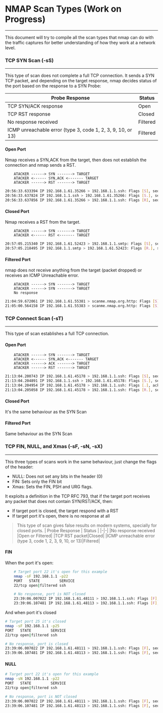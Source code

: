 # NMAP Scan Types (Work on Progress)
---

This document will try to compile all the scan types that nmap can do with the traffic captures for better understanding of how they work at a network level.

### TCP SYN Scan (-sS)
----
This type of scan does not complete a full TCP connection. It sends a SYN TCP packet, and depending on the target response, nmap decides status of the port based on the response to a SYN Probe:

| Probe Response | Status |
|-|-|
|TCP SYN/ACK response|Open|
|TCP RST response|Closed|
|No response received|Filtered|
|ICMP unreachable error (type 3, code 1, 2, 3, 9, 10, or 13)| Filtered|


#### Open Port
Nmap receives a SYN,ACK from the target, then does not establish the connection and nmap sends a RST.
```markup
    ATACKER ------> SYN -------> TARGET
    ATACKER <------ SYN,ACK <------- TARGET
    ATACKER ------> RST -------> TARGET
```
```bash
20:56:33.633394 IP 192.168.1.61.35266 > 192.168.1.1.ssh: Flags [S], seq 483337882, win 1024, options [mss 1460], length 0
20:56:33.637824 IP 192.168.1.1.ssh > 192.168.1.61.35266: Flags [S.], seq 626137850, ack 483337883, win 14600, options [mss 1460], length 0
20:56:33.637856 IP 192.168.1.61.35266 > 192.168.1.1.ssh: Flags [R], seq 483337883, win 0, length 0
```

#### Closed Port 
Nmap receives a RST from the target.
```markup
    ATACKER ------> SYN -------> TARGET
    ATACKER <------ RST <------- TARGET
```
```bash
20:57:05.215340 IP 192.168.1.61.52423 > 192.168.1.1.smtp: Flags [S], seq 764755950, win 1024, options [mss 1460], length 0
20:57:05.218495 IP 192.168.1.1.smtp > 192.168.1.61.52423: Flags [R.], seq 0, ack 764755951, win 0, length 0
```

#### Filtered Port
nmap does not receive anything from the target (packet dropped) or receives an ICMP Unreachable error.
```markup
    ATACKER ------> SYN -------> TARGET
    ATACKER ------> SYN -------> TARGET
    No response
```
```bash
21:04:59.672061 IP 192.168.1.61.55381 > scanme.nmap.org.http: Flags [S], seq 692149444, win 1024, options [mss 1460], length 0
21:05:00.564158 IP 192.168.1.61.55383 > scanme.nmap.org.http: Flags [S], seq 692280518, win 1024, options [mss 1460], length 0
```

### TCP Connect Scan (-sT)
---
This type of scan establishes a full TCP connection. 

#### Open Port

```markup
    ATACKER ------> SYN -------> TARGET
    ATACKER <------ SYN,ACK <------- TARGET
    ATACKER ------> ACK -------> TARGET
    ATACKER ------> RST -------> TARGET
```
```bash
21:13:04.200743 IP 192.168.1.61.45178 > 192.168.1.1.ssh: Flags [S], seq 2141274705, win 64240, options [mss 1460,sackOK,TS val 4229566320 ecr 0,nop,wscale 7], length 0
21:13:04.204891 IP 192.168.1.1.ssh > 192.168.1.61.45178: Flags [S.], seq 4214332755, ack 2141274706, win 14480, options [mss 1460,sackOK,TS val 3077863243 ecr 4229566320,nop,wscale 4], length 0
21:13:04.204954 IP 192.168.1.61.45178 > 192.168.1.1.ssh: Flags [.], ack 1, win 502, options [nop,nop,TS val 4229566324 ecr 3077863243], length 0
21:13:04.205058 IP 192.168.1.61.45178 > 192.168.1.1.ssh: Flags [R.], seq 1, ack 1, win 502, options [nop,nop,TS val 4229566324 ecr 3077863243], length 0
```

#### Closed Port
It's the same behaviour as the SYN Scan

#### Filtered Port
Same behaviour as the SYN Scan

### TCP FIN, NULL, and Xmas (-sF, -sN, -sX)
---
This three types of scans work in the same behaviour, just change the flags of the header:
- NULL: Does not set any bits in the header (0)
- FIN: Sets only the FIN bit
- Xmas: Sets the FIN, PSH and URG flags.

It exploits a definition in the TCP RFC 793, that if the target port receives any packet that does not contain SYN/RST/ACK, then:
- If target port is closed, the target respond with a RST
- If target port it's open, there is no response at all
> This type of scan gives false results on modern systems, specially for closed ports.
| Probe Response | Status |
|-|-|
|No response received |Open or Filtered|
|TCP RST packet|Closed|
|ICMP unreachable error (type 3, code 1, 2, 3, 9, 10, or 13)|Filtered|

#### FIN
When the port it's open:
```bash
    # Target port 22 it's open for this example
    nmap -sF 192.168.1.1 -p22
    PORT   STATE         SERVICE
    22/tcp open|filtered ssh
```
```bash
    # No response, port is NOT closed
    23:39:06.007022 IP 192.168.1.61.48111 > 192.168.1.1.ssh: Flags [F], seq 3108583640, win 1024, length 0
    23:39:06.107481 IP 192.168.1.61.48113 > 192.168.1.1.ssh: Flags [F], seq 3108714714, win 1024, length 0
```
And when port it's closed
```bash
# Target port 25 it's closed
nmap -sF 192.168.1.1 -p25
PORT   STATE         SERVICE
22/tcp open|filtered ssh
```
```bash
# No response, port is closed
23:39:06.007022 IP 192.168.1.61.48111 > 192.168.1.1.ssh: Flags [F], seq 3108583640, win 1024, length 0
23:39:06.107481 IP 192.168.1.61.48113 > 192.168.1.1.ssh: Flags [F], seq 3108714714, win 1024, length 0
```
#### NULL
```bash
# Target port 22 it's open for this example
nmap -sN 192.168.1.1 -p22
PORT   STATE         SERVICE
22/tcp open|filtered ssh
```
```bash
# No response, port is NOT closed
23:39:06.007022 IP 192.168.1.61.48111 > 192.168.1.1.ssh: Flags [F], seq 3108583640, win 1024, length 0
23:39:06.107481 IP 192.168.1.61.48113 > 192.168.1.1.ssh: Flags [F], seq 3108714714, win 1024, length 0
```











